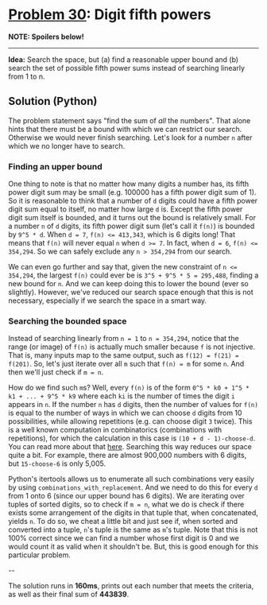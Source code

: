 # [Problem 30](http://projecteuler.net/problem=30): Digit fifth powers

**NOTE: Spoilers below!**

---

**Idea:**
Search the space, but (a) find a reasonable upper bound and (b) search the set of possible fifth power sums instead of
searching linearly from 1 to n.

## Solution (Python)

The problem statement says "find the sum of *all* the numbers". That alone hints that there must be a bound
with which we can restrict our search. Otherwise we would never finish searching. Let's look for a number `n`
after which we no longer have to search.

### Finding an upper bound

One thing to note is that no matter how many digits a number has, its fifth power digit sum may be small (e.g. 100000
has a fifth power digit sum of 1). So it is reasonable to think that a number of `d` digits could have a fifth power
digit sum equal to itself, no matter how large `d` is. Except the fifth power digit sum itself is bounded, and it turns
out the bound is relatively small. For a number `n` of `d` digits, its fifth power digit sum (let's call it `f(n)`) is
bounded by `9^5 * d`. When `d = 7`, `f(n) <= 413,343`, which is 6 digits long! That means that `f(n)` will never equal
`n` when `d >= 7`. In fact, when `d = 6`, `f(n) <= 354,294`. So we can safely exclude any `n > 354,294` from our search.

We can even go further and say that, given the new constraint of `n <= 354,294`, the largest `f(n)` could ever be is
`3^5 + 9^5 * 5 = 295,488`, finding a new bound for `n`. And we can keep doing this to lower the bound (ever so slightly).
However, we've reduced our search space enough that this is not necessary, especially if we search the space in a smart
way.

### Searching the bounded space

Instead of searching linearly from `n = 1` to `n = 354,294`, notice that the range (or image) of `f(n)` is actually much
smaller because `f` is not injective. That is, many inputs map to the same output, such as `f(12) = f(21) = f(201)`. So,
let's just iterate over all `m` such that `f(n) = m` for some `n`. And then we'll just check if `m = n`.

How do we find such `m`s? Well, every `f(n)` is of the form `0^5 * k0 + 1^5 * k1 + ... + 9^5 * k9` where each `ki` is the
number of times the digit `i` appears in `n`. If the number `n` has `d` digits, then the number of values for `f(n)` is equal
to the number of ways in which we can choose `d` digits from 10 possibilities, while allowing repetitions (e.g. can choose
digit `3` twice). This is a well known computation in combinatorics (combinations with repetitions), for which the calculation
in this case is `(10 + d - 1)-choose-d`. You can read more about that [here](http://www.mathsisfun.com/combinatorics/combinations-permutations.html). Searching this way reduces our space
quite a bit. For example, there are almost 900,000 numbers with 6 digits, but `15-choose-6` is only 5,005.

Python's itertools allows us to enumerate all such combinations very easily by using `combinations_with_replacement`. And we need
to do this for every `d` from 1 onto 6 (since our upper bound has 6 digits). We are iterating over tuples of sorted digits, so
to check if `m = n`, what we do is check if there exists some arrangement of the digits in that tuple that, when concatenated,
yields `n`. To do so, we cheat a little bit and just see if, when sorted and converted into a tuple, `n`'s tuple is the same as
`m`'s tuple. Note that this is not 100% correct since we can find a number whose first digit is 0 and we would count it as valid
when it shouldn't be. But, this is good enough for this particular problem.

--

The solution runs in **160ms**, prints out each number that meets the criteria, as well as their final sum of **443839**.

